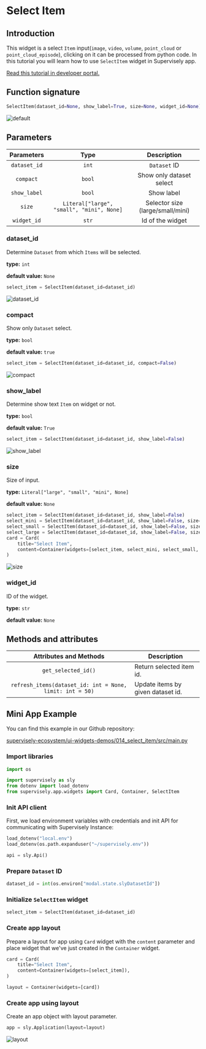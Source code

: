# Select Item

## Introduction

This widget is a select `Item` input(`image`, `video`, `volume`, `point_cloud` or `point_cloud_episode`), clicking on it can be processed from python code. In this tutorial you will learn how to use `SelectItem` widget in Supervisely app.

[Read this tutorial in developer portal.](https://developer.supervise.ly/app-development/apps-with-gui/selectitem)

## Function signature

```python
SelectItem(dataset_id=None, show_label=True, size=None, widget_id=None)
```

![default](https://user-images.githubusercontent.com/120389559/218035492-9a07432d-8fb0-4dad-b5ff-ccd8ce03a137.png)

## Parameters

|  Parameters  |                   Type                    |           Description            |
| :----------: | :---------------------------------------: | :------------------------------: |
| `dataset_id` |                   `int`                   |           `Dataset` ID           |
|  `compact`   |                  `bool`                   |     Show only dataset select     |
| `show_label` |                  `bool`                   |            Show label            |
|    `size`    | `Literal["large", "small", "mini", None]` | Selector size (large/small/mini) |
| `widget_id`  |                   `str`                   |         Id of the widget         |

### dataset_id

Determine `Dataset` from which `Items` will be selected.

**type:** `int`

**default value:** `None`

```python
select_item = SelectItem(dataset_id=dataset_id)
```

![dataset_id](https://user-images.githubusercontent.com/120389559/218035699-aa403402-6a7d-41af-a93c-ffb0b4f2df7c.png)

### compact

Show only `Dataset` select.

**type:** `bool`

**default value:** `true`

```python
select_item = SelectItem(dataset_id=dataset_id, compact=False)
```

![compact](https://user-images.githubusercontent.com/120389559/221548050-4e7707fb-a665-43c6-a7db-8f969b212c63.png)

### show_label

Determine show text `Item` on widget or not.

**type:** `bool`

**default value:** `True`

```python
select_item = SelectItem(dataset_id=dataset_id, show_label=False)
```

![show_label](https://user-images.githubusercontent.com/120389559/218035951-70b5d164-d7f4-44a2-85f8-4da65c112cae.png)

### size

Size of input.

**type:** `Literal["large", "small", "mini", None]`

**default value:** `None`

```python
select_item = SelectItem(dataset_id=dataset_id, show_label=False)
select_mini = SelectItem(dataset_id=dataset_id, show_label=False, size="mini")
select_small = SelectItem(dataset_id=dataset_id, show_label=False, size="small")
select_large = SelectItem(dataset_id=dataset_id, show_label=False, size="large")
card = Card(
    title="Select Item",
    content=Container(widgets=[select_item, select_mini, select_small, select_large]),
)
```

![size](https://user-images.githubusercontent.com/120389559/218725835-a36971d3-cc88-4169-9366-b7b5b383486e.png)

### widget_id

ID of the widget.

**type:** `str`

**default value:** `None`

## Methods and attributes

|                  Attributes and Methods                  | Description                       |
| :------------------------------------------------------: | --------------------------------- |
|                   `get_selected_id()`                    | Return selected item id.          |
| `refresh_items(dataset_id: int = None, limit: int = 50)` | Update items by given dataset id. |

## Mini App Example

You can find this example in our Github repository:

[supervisely-ecosystem/ui-widgets-demos/014_select_item/src/main.py](https://github.com/supervisely-ecosystem/ui-widgets-demos/blob/master/014_select_item/src/main.py)

### Import libraries

```python
import os

import supervisely as sly
from dotenv import load_dotenv
from supervisely.app.widgets import Card, Container, SelectItem
```

### Init API client

First, we load environment variables with credentials and init API for communicating with Supervisely Instance:

```python
load_dotenv("local.env")
load_dotenv(os.path.expanduser("~/supervisely.env"))

api = sly.Api()
```

### Prepare `Dataset` ID

```python
dataset_id = int(os.environ["modal.state.slyDatasetId"])
```

### Initialize `SelectItem` widget

```python
select_item = SelectItem(dataset_id=dataset_id)
```

### Create app layout

Prepare a layout for app using `Card` widget with the `content` parameter and place widget that we've just created in the `Container` widget.

```python
card = Card(
    title="Select Item",
    content=Container(widgets=[select_item]),
)

layout = Container(widgets=[card])
```

### Create app using layout

Create an app object with layout parameter.

```python
app = sly.Application(layout=layout)
```

![layout](https://user-images.githubusercontent.com/120389559/218036360-09d6f530-42c7-43bd-a2f7-05d7d3f6f252.png)
